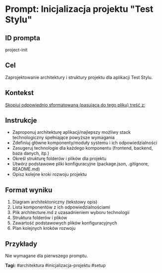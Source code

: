 # Prompt: Inicjalizacja projektu "Test Stylu"

## ID prompta

project-init

## Cel

Zaprojektowanie architektury i struktury projektu dla aplikacji Test Stylu.

## Kontekst

[Skopiuj odpowiednio sformatowaną (pasującą do tego pliku) treść z:](/project-vision.md)

## Instrukcje

- Zaproponuj architekturę aplikacji/najlepszy możliwy stack technologiczny spełniające powyższe wymagania
- Zdefiniuj główne komponenty/moduły systemu i ich odpowiedzialności
- Zasugeruj technologie dla każdego komponentu (frontend, backend, baza danych, itp.)
- Określ strukturę folderów i plików dla projektu
- Utwórz podstawowe pliki konfiguracyjne (package.json, .gitignore, README.md)
- Opisz kolejne kroki rozwoju projektu

## Format wyniku

1. Diagram architektoniczny (tekstowy opis)
2. Lista komponentów z ich odpowiedzialnościami
3. Plik architecture.md z uzasadnieniem wyboru technologii
4. Struktura folderów i plików
5. Zawartość podstawowych plików konfiguracyjnych
6. Plan kolejnych kroków rozwoju

## Przykłady

Nie wymagane dla pierwszego promptu.

**Tagi:** #architektura #inicjalizacja-projektu #setup
